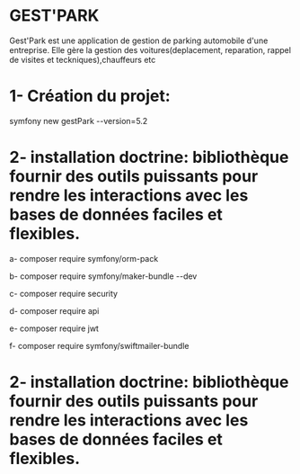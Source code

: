 # GEST'PARK

Gest'Park est une application de gestion de parking automobile d'une entreprise.
Elle gère la gestion des voitures(deplacement, reparation, rappel de visites et teckniques),chauffeurs etc

# 1- Création du projet:

symfony new gestPark --version=5.2

# 2- installation doctrine: bibliothèque fournir des outils puissants pour rendre les interactions avec les bases de données faciles et flexibles.

a- composer require symfony/orm-pack

b- composer require symfony/maker-bundle --dev

c- composer require security

d- composer require api

e- composer require jwt

f- composer require symfony/swiftmailer-bundle

# 2- installation doctrine: bibliothèque fournir des outils puissants pour rendre les interactions avec les bases de données faciles et flexibles.
